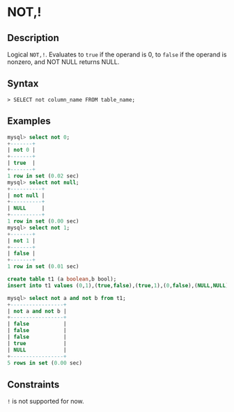 # **NOT,!**

## **Description**

Logical `NOT,!`. Evaluates to `true` if the operand is 0, to `false` if the operand is nonzero, and NOT NULL returns NULL.

## **Syntax**

```
> SELECT not column_name FROM table_name;
```

## **Examples**

```sql
mysql> select not 0;
+-------+
| not 0 |
+-------+
| true  |
+-------+
1 row in set (0.02 sec)
mysql> select not null;
+----------+
| not null |
+----------+
| NULL     |
+----------+
1 row in set (0.00 sec)
mysql> select not 1;
+-------+
| not 1 |
+-------+
| false |
+-------+
1 row in set (0.01 sec)
```

```sql
create table t1 (a boolean,b bool);
insert into t1 values (0,1),(true,false),(true,1),(0,false),(NULL,NULL);

mysql> select not a and not b from t1;
+-----------------+
| not a and not b |
+-----------------+
| false           |
| false           |
| false           |
| true            |
| NULL            |
+-----------------+
5 rows in set (0.00 sec)
```

## **Constraints**

`!` is not supported for now.
